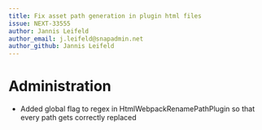 ```yaml
---
title: Fix asset path generation in plugin html files
issue: NEXT-33555
author: Jannis Leifeld
author_email: j.leifeld@snapadmin.net
author_github: Jannis Leifeld
---
```

# Administration
* Added global flag to regex in HtmlWebpackRenamePathPlugin so that every path gets correctly replaced

